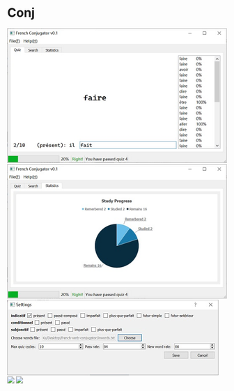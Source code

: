 # Conj
![](capture/pic1.jpg)
![](capture/pic2.jpg)
![](capture/pic3.jpg)
![](capture/pic4.jpg)
![](capture/pic5.jpg)
